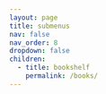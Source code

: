 ```yaml
---
layout: page
title: submenus
nav: false
nav_order: 8
dropdown: false
children:
  - title: bookshelf
    permalink: /books/
---
```

